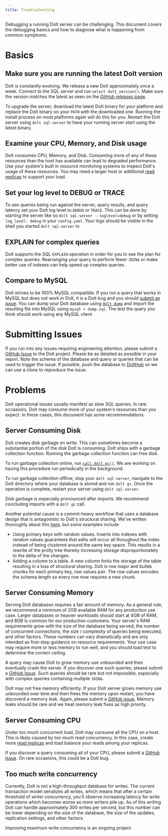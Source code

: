 ```yaml
---
title: Troubleshooting
---
```


Debugging a running Dolt server can be challenging. This document covers the debugging basics and how to diagnose what is happening from common symptoms.

# Basics

## Make sure you are running the latest Dolt version

Dolt is constantly evolving. We release a new Dolt approximately once a week. Connect to the SQL server and run `select dolt_version()`. Make sure the version matches the latest as seen on the [GitHub releases page](https://github.com/dolthub/dolt/releases). 

To upgrade the server, download the latest Dolt binary for your platform and replace the Dolt binary on your `PATH` with the downloaded one. Running the install process on most platforms again will do this for you. Restart the Dolt server using `dolt sql-server` to have your running server start using the latest binary.

## Examine your CPU, Memory, and Disk usage

Dolt consumes CPU, Memory, and Disk. Consuming more of any of these resources than the host has available can lead to degraded performance. Use your system's built in resource monitoring systems to inspect Dolt's usage of these resources. You may need a larger host or additional [read replicas](./replication.md) to support your load.

## Set your log level to DEBUG or TRACE

To see queries being run against the server, query results, and query latency set your Dolt log level to `DEBUG` or `TRACE`. This can be done by starting the server like so `dolt sql-server --loglevel=debug` or by setting `log_level: debug` in your `config.yaml`. Your logs should be visible in the shell you started `dolt sql-server` in.

## EXPLAIN for complex queries

Dolt supports the SQL `EXPLAIN` operation in order for you to see the plan for complex queries. Rearranging your query to perform fewer `JOIN`s or make better use of indexes can help speed up complex queries.

## Compare to MySQL

Dolt strives to be 100% MySQL compatible. If you run a query that works in MySQL but does not work in Dolt, it is a Dolt bug and you should [submit an issue](#submitting-issues). You can dump your Dolt database using [`dolt dump`](../../cli/cli.md#dolt-dump) and import the resulting file into MySQL using `mysql < dump.sql`. The test the query you think should work using any MySQL client.

# Submitting Issues

If you run into any issues requiring engineering attention, please submit a [GitHub Issue](https://github.com/dolthub/dolt/issues) to the Dolt project. Please be as detailed as possible in your report. Note the schema of the database and query or queries that can be used to trigger the issue.  If possible, push the database to [DoltHub](https://www.dolthub.com) so we can use a clone to reproduce the issue.

# Problems

Dolt operational issues usually manifest as slow SQL queries. In rare occasions, Dolt may consume more of your system's resources than you expect. In these cases, this document has some recommendations.

## Server Consuming Disk

Dolt creates disk garbage on write. This can sometimes become a substantial portion of the disk Dolt is consuming. Dolt ships with a garbage collection function. Running the garbage collection function can free disk.

To run garbage collection online, run [`call dolt_gc()`](../version-control/dolt-sql-procedures.md#dolt_gc). We are working on having this procedure run periodically in the background.

To run garbage collection offline, stop your `dolt sql-server`, navigate to the Dolt directory where your database is stored and run `dolt gc`. Once the operation is complete, restart your server using `dolt sql-server`. 

Disk garbage is especially pronounced after imports. We recommend concluding imports with a `dolt gc` call.

Another potential cause is a commit-heavy workflow that uses a database design that is antagonistic to Dolt's structural sharing. We've written thoroughly about this [here](https://www.dolthub.com/blog/2020-05-13-dolt-commit-graph-and-structural-sharing/), but some examples include

* Using primary keys with random values. Inserts into indexes with random values guarantees that edits will occur all throughout the index instead of being clustered around the same key space. This results in a rewrite of the prolly tree thereby increasing storage disproportionately to the delta of the changes.
* Adding a column to a table. A new column forks the storage of the table resulting in a loss of structural sharing. Dolt is row major and builds chunks for each primary key, row values pair. The row values encodes the schema length so every row now requires a new chunk.

## Server Consuming Memory

Serving Dolt databases requires a fair amount of memory. As a general rule, we recommend a minimum
of 2GB available RAM for any production use case. Larger databases or heavier workloads should start
at 4GB of RAM, and 8GB is common for our production customers. Your server's RAM requirements grow
with the size of the database being served, the number of concurrent connections, the size /
complexity of queries being executed, and other factors. These numbers can vary dramatically and are
only intended as first-step guidance on resource requirements. Your use case may require more or
less memory to run well, and you should load test to determine the correct ceiling.

A query may cause Dolt to grow memory use unbounded and then eventually crash the server. If you
discover one such queries, please submit a [GitHub
Issue](https://github.com/dolthub/dolt/issues). Such queries should be rare but not impossible,
especially with complex queries containing multiple `JOIN`s.

Dolt may not free memory efficiently. If your Dolt server grows memory use unbounded over time and
then frees the memory upon restart, you have discoverd a memory leak. Again, please submit a [GitHub
issue](https://github.com/dolthub/dolt/issues). Memory leaks should be rare and we treat memory leak
fixes as high priority.

## Server Consuming CPU

Under too much concurrent load, Dolt may consume all the CPU on a host. This is likely caused by too
much read concurrency. In this case, create more [read replicas](./replication.md) and load balance
your reads among your replicas.

If you discover a query consuming all of your CPU, please submit a [GitHub
Issue](https://github.com/dolthub/dolt/issues). On rare occasions, this could be a Dolt bug.

## Too much write concurrency

Currently, Dolt is not a high-throughput database for writes. The current transaction model
serializes all writes, which means that after a certain threshold of writer concurrency, you'll
observe increasing latency for write operations which becomes worse as more writers pile up. As of
this writing Dolt can handle approximately 300 writes per second, but this number can be lower
depending on the size of the database, the size of the updates, replication settings, and other
factors.

Improving maximum write concurrency is an ongoing project.
